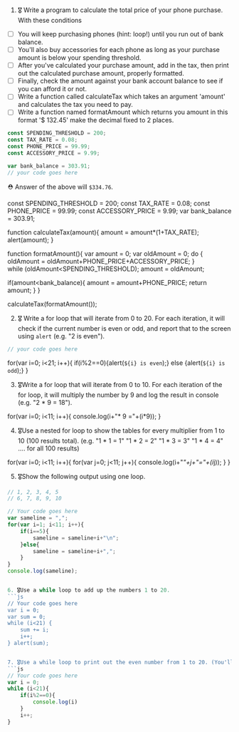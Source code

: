 1. 🎖 Write a program to calculate the total price of your phone purchase. With these conditions
 * [ ] You will keep purchasing phones (hint: loop!) until you run out of bank balance.
 * [ ] You'll also buy accessories for each phone as long as your purchase amount is below your spending threshold.
 * [ ] After you've calculated your purchase amount, add in the tax, then print out the calculated purchase amount, properly formatted.
 * [ ] Finally, check the amount against your bank account balance to see if you can afford it or not.
 * [ ] Write a function called calculateTax which takes an argument 'amount' and calculates the tax you need to pay.
 * [ ] Write a function named formatAmount which returns you amount in this format '$ 132.45' make the decimal fixed to 2 places.
```js
const SPENDING_THRESHOLD = 200;
const TAX_RATE = 0.08;
const PHONE_PRICE = 99.99;
const ACCESSORY_PRICE = 9.99;

var bank_balance = 303.91;
// your code goes here
```
 ⛑ Answer of the above will `$334.76`.

const SPENDING_THRESHOLD = 200;
const TAX_RATE = 0.08;
const PHONE_PRICE = 99.99;
const ACCESSORY_PRICE = 9.99;
var bank_balance = 303.91;

function calculateTax(amount){
    amount = amount*(1+TAX_RATE);
    alert(amount);
}

function formatAmount(){
    var amount = 0;
    var oldAmount = 0;
    do {
  oldAmount = oldAmount+PHONE_PRICE+ACCESSORY_PRICE;
 }  
 while (oldAmount<SPENDING_THRESHOLD);
 amount = oldAmount;
 
 if(amount<bank_balance){
    amount = amount+PHONE_PRICE;
    return amount;
}
}

calculateTax(formatAmount());



2. 🎖 Write a for loop that will iterate from 0 to 20. For each iteration, it will check if the current number is even or odd, and report that to the screen using `alert` (e.g. "2 is even").
```js
// your code goes here
```
for(var i=0; i<21; i++){
    if(i%2==0){alert(`${i} is even`);}
    else {alert(`${i} is odd`);}
}

3. 🎖Write a for loop that will iterate from 0 to 10. For each iteration of the for loop, it will multiply the number by 9 and log the result in console (e.g. "2 * 9 = 18").

for(var i=0; i<11; i++){
    console.log(i+"* 9 ="+(i*9));
}


4. 🎖Use a nested for loop to show the tables for every multiplier from 1 to 10 (100 results total).
(e.g.
"1 * 1 = 1"
"1 * 2 = 2"
"1 * 3 = 3"
"1 * 4 = 4"
.... for all 100 results)

for(var i=0; i<11; i++){
    for(var j=0; j<11; j++){
        console.log(i+"*"+j+"="+(i*j));
    }
}


5. 🎖Show the following output using one loop.
```js
// 1, 2, 3, 4, 5
// 6, 7, 8, 9, 10

// Your code goes here
var sameline = ",";
for(var i=1; i<11; i++){
    if(i==5){
        sameline = sameline+i+"\n";
    }else{
        sameline = sameline+i+",";
    }
}
console.log(sameline);


6. 🎖Use a while loop to add up the numbers 1 to 20.
```js
// Your code goes here
var i = 0;
var sum = 0;
while (i<21) {
    sum += i;
    i++;
} alert(sum);


7. 🎖Use a while loop to print out the even number from 1 to 20. (You'll need Modulus for this. And an IF Statement.)
```js
// Your code goes here
var i = 0;
while (i<21){
    if(i%2==0){
        console.log(i)
    }
    i++;
}
